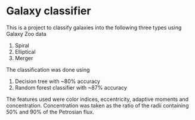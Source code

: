 # Galaxy classifier 

This is a project to classify galaxies into the following three types using Galaxy Zoo data
1. Spiral 
2. Elliptical 
3. Merger

The classification was done using 
1. Decision tree with ~80% accuracy
2. Random forest classifier with ~87% accuracy

The features used were color indices, eccentricity, adaptive moments and concentration. Concentration was taken as the ratio of the radii containing 50% and 90% of the Petrosian flux.
